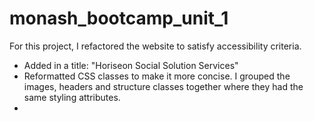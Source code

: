 # monash_bootcamp_unit_1
For this project, I refactored the website to satisfy accessibility criteria. 

- Added in a title: "Horiseon Social Solution Services"
- Reformatted CSS classes to make it more concise. I grouped the images, headers and structure classes together where they had the same styling attributes. 
- 